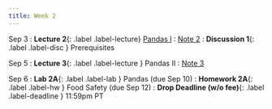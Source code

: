 ```yaml
---
title: Week 2
---
```



Sep 3
: **Lecture 2**{: .label .label-lecture} [Pandas I](lecture/lec02)
    : [Note 2](https://ds100.org/course-notes/pandas_1/pandas_1.html)
: **Discussion 1**{: .label .label-disc } Prerequisites


Sep 5
: **Lecture 3**{: .label .label-lecture } Pandas II
    : [Note 3](https://ds100.org/course-notes/pandas_2/pandas_2.html)


Sep 6
: **Lab 2A**{: .label .label-lab } Pandas (due Sep 10)
: **Homework 2A**{: .label .label-hw } Food Safety (due Sep 12)
: **Drop Deadline (w/o fee)**{: .label .label-deadline } 11:59pm PT

